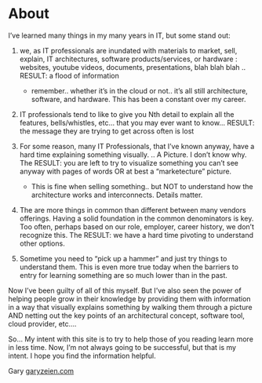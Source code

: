 # About

I’ve learned many things in my many years in IT, but some stand out:

1. we, as IT professionals are inundated with materials to market, sell, explain, IT architectures, software products/services, or hardware :  websites, youtube videos, documents, presentations, blah blah blah   .. RESULT:  a flood of information
    - remember.. whether it’s in the cloud or not.. it’s all still architecture, software, and hardware. This has been a constant over my career.

2.  IT professionals tend to like to give you Nth detail to explain all the features, bells/whistles, etc… that you may ever want to know… RESULT:   the message they are trying to get across often is lost

3. For some reason, many IT Professionals, that I’ve known anyway,  have a hard time explaining something visually. .. A Picture.   I don’t know why. The RESULT:  you are left to try to visualize something you can’t see anyway with pages of words OR at best a “marketecture” picture.    
    - This is fine when selling something.. but NOT to understand how the architecture works and interconnects.  Details matter.

4. The are more things in common than different between many vendors offerings. Having a solid foundation in the common denominators is key.  Too often, perhaps based on our role, employer, career history, we don’t recognize this. The RESULT:   we have a hard time pivoting to understand other options.

5. Sometime you need to “pick up a hammer” and just try things to understand them.   This is even more true today when the barriers to entry for learning something are so much lower than in the past.

Now I’ve been guilty of all of this myself.  But I’ve also seen the power of helping people grow in their knowledge by providing them with information in a way that visually explains something by walking them through a picture AND netting out the key points of an architectural concept, software tool, cloud provider, etc….

So…  My intent with this site is to try to help those of you reading learn more in less time.   Now, I’m not always going to be successful, but that is my intent.  I hope you find the information helpful.

Gary  [garyzeien.com](https://garyzeien.com)
